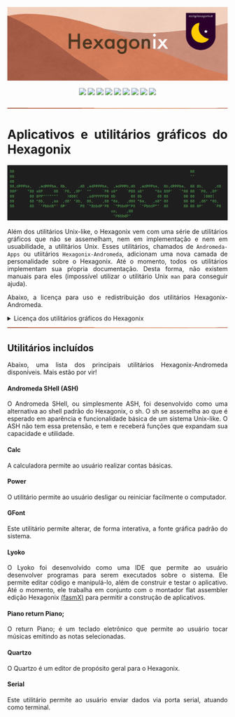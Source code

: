 <p align="center">
<img src="https://raw.githubusercontent.com/hexagonix/Doc/refs/heads/main/Img/banner.png">
</p>

<div align="center">

![](https://img.shields.io/github/license/hexagonix/Andromeda-Apps.svg)
![](https://img.shields.io/github/stars/hexagonix/Andromeda-Apps.svg)
![](https://img.shields.io/github/issues/hexagonix/Andromeda-Apps.svg)
![](https://img.shields.io/github/issues-closed/hexagonix/Andromeda-Apps.svg)
![](https://img.shields.io/github/issues-pr/hexagonix/Andromeda-Apps.svg)
![](https://img.shields.io/github/issues-pr-closed/hexagonix/Andromeda-Apps.svg)
![](https://img.shields.io/github/downloads/hexagonix/Andromeda-Apps/total.svg)
![](https://img.shields.io/github/release/hexagonix/Andromeda-Apps.svg)
[![](https://img.shields.io/twitter/follow/hexagonixOS.svg?style=social&label=Follow%20%40HexagonixOS)](https://twitter.com/hexagonixOS)

</div>

<!-- Vai funcionar como <hr> -->

<img src="https://raw.githubusercontent.com/hexagonix/Doc/refs/heads/main/Img/hr.png" width="100%" height="2px" />

<div align="justify">

# Aplicativos e utilitários gráficos do Hexagonix

<div align="center">

<img src="https://raw.githubusercontent.com/hexagonix/Doc/refs/heads/main/Img/HexagonixSourceHeader.png">

</div>

Além dos utilitários Unix-like, o Hexagonix vem com uma série de utilitários gráficos que não se assemelham, nem em implementação e nem em usuabilidade, a utilitários Unix. Esses utilitários, chamados de `Andromeda-Apps` ou utiitários `Hexagonix-Andromeda`, adicionam uma nova camada de personalidade sobre o Hexagonix. Até o momento, todos os utilitários implementam sua pŕopria documentação. Desta forma, não existem manuais para eles (impossível utilizar o utilitário Unix `man` para conseguir ajuda).

Abaixo, a licença para uso e redistribuição dos utilitários Hexagonix-Andromeda.

<details title="Licença dos utilitários gráficos do Hexagonix" align='left'>
<br>
<summary align='left'>Licença dos utilitários gráficos do Hexagonix</summary>

<div align="justify">

Leia a [licença](https://github.com/hexagonix/Doc/blob/main/LICENSES/BSD-3) para mais informações sobre direitos autorais, propriedade de código e redistribuição que se aplicam aos arquivos disponíveis neste repositório. O Hexagonix é totalmente licenciado sob [BSD-3-Clause](https://opensource.org/licenses/BSD-3-Clause). Sempre fique atento ao arquivo `LICENSE` disponível em cada repositório para estar ciente dos direitos e obrigações legais, bem como à lista de contribuidores do projeto.

</div>

</details>

<!-- Vai funcionar como <hr> -->

<img src="https://raw.githubusercontent.com/hexagonix/Doc/refs/heads/main/Img/hr.png" width="100%" height="2px" />

## Utilitários incluídos

Abaixo, uma lista dos principais utilitários Hexagonix-Andromeda disponíveis. Mais estão por vir!

#### Andromeda SHell (ASH)

O Andromeda SHell, ou simplesmente ASH, foi desenvolvido como uma alternativa ao shell padrão do Hexagonix, o sh. O sh se assemelha ao que é esperado em aparência e funcionalidade básica de um sistema Unix-like. O ASH não tem essa pretensão, e tem e receberá funções que expandam sua capacidade e utilidade.

#### Calc

A calculadora permite ao usuário realizar contas básicas.

#### Power

O utilitário permite ao usuário desligar ou reiniciar facilmente o computador.

#### GFont

Este utilitário permite alterar, de forma interativa, a fonte gráfica padrão do sistema.

#### Lyoko

O Lyoko foi desenvolvido como uma IDE que permite ao usuário desenvolver programas para serem executados sobre o sistema. Ele permite editar código e manipulá-lo, além de construir e testar o aplicativo. Até o momento, ele trabalha em conjunto com o montador flat assembler edição Hexagonix [(fasmX)](https://github.com/hexagonix/fasm) para permitir a construção de aplicativos.

#### Piano return Piano;

O return Piano; é um teclado eletrônico que permite ao usuário tocar músicas emitindo as notas selecionadas.

#### Quartzo

O Quartzo é um editor de propósito geral para o Hexagonix.

#### Serial

Este utilitário permite ao usuário enviar dados via porta serial, atuando como terminal.

</div>